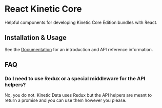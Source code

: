 # React Kinetic Core

Helpful components for developing Kinetic Core Edition bundles with React.

## Installation & Usage

See the [Documentation](docs/README.md) for an introduction and API reference
information.

## FAQ

### Do I need to use Redux or a special middleware for the API helpers?

No, you do not. Kinetic Data uses Redux but the API helpers are meant to return a promise and you can use them however you please. 
